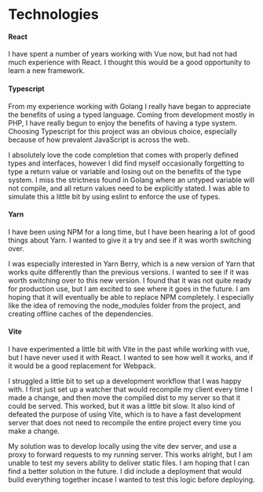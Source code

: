 # Technologies

#### React

I have spent a number of years working with Vue now, but had not had much experience with React. I thought this would be a good opportunity to learn a new framework.

#### Typescript

From my experience working with Golang I really have began to appreciate the benefits of using a typed language. Coming from development mostly in PHP, I have really begun to enjoy the benefits of having a type system. Choosing Typescript for this project was an obvious choice, especially because of how prevalent JavaScript is across the web.

I absolutely love the code completion that comes with properly defined types and interfaces, however I did find myself occasionally forgetting to type a return value or variable and losing out on the benefits of the type system. I miss the strictness found in Golang where an untyped variable will not compile, and all return values need to be explicitly stated. I was able to simulate this a little bit by using eslint to enforce the use of types.

#### Yarn

I have been using NPM for a long time, but I have been hearing a lot of good things about Yarn. I wanted to give it a try and see if it was worth switching over.

I was especially interested in Yarn Berry, which is a new version of Yarn that works quite differently than the previous versions. I wanted to see if it was worth switching over to this new version. I found that it was not quite ready for production use, but I am excited to see where it goes in the future. I am hoping that it will eventually be able to replace NPM completely. I especially like the idea of removing the node_modules folder from the project, and creating offline caches of the dependencies.

#### Vite

I have experimented a little bit with Vite in the past while working with vue, but I have never used it with React. I wanted to see how well it works, and if it would be a good replacement for Webpack.

I struggled a little bit to set up a development workflow that I was happy with. I first just set up a watcher that would recompile my client every time I made a change, and then move the compiled dist to my server so that it could be served. This worked, but it was a little bit slow. It also kind of defeated the purpose of using Vite, which is to have a fast development server that does not need to recompile the entire project every time you make a change.

My solution was to develop locally using the vite dev server, and use a proxy to forward requests to my running server. This works alright, but I am unable to test my severs ability to deliver static files. I am hoping that I can find a better solution in the future. I did include a deployment that would build everything together incase I wanted to test this logic before deploying.
